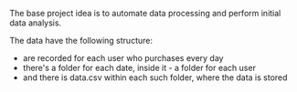 The base project idea is to automate data processing and perform initial data analysis.

The data have the following structure:

 * are recorded for each user who purchases every day
 * there's a folder for each date, inside it - a folder for each user
 * and there is data.csv within each such folder, where the data is stored
